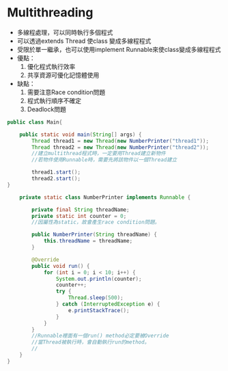 # Multithreading 
* 多線程處理，可以同時執行多個程式
* 可以透過extends Thread 使class 變成多線程程式
* 受限於單一繼承，也可以使用implement Runnable來使class變成多線程程式
* 優點：
    1. 優化程式執行效率
    2. 共享資源可優化記憶體使用
* 缺點：
    1. 需要注意Race condition問題
    2. 程式執行順序不確定
    3. Deadlock問題
```java
public class Main{

    public static void main(String[] args) {
        Thread thread1 = new Thread(new NumberPrinter("thread1"));
        Thread thread2 = new Thread(new NumberPrinter("thread2"));
        //建立multithread程式時，一定要用Thread建立新物件
        //若物件使用Runnable時，需要先將該物件以一個Thread建立

        thread1.start();
        thread2.start();
}

    private static class NumberPrinter implements Runnable {

        private final String threadName;
        private static int counter = 0;
        //因屬性為static，故會產生race condition問題。

        public NumberPrinter(String threadName) {
            this.threadName = threadName;
        }

        @Override
        public void run() {
            for (int i = 0; i < 10; i++) {
                System.out.println(counter);
                counter++;
                try {
                    Thread.sleep(500);
                } catch (InterruptedException e) {
                    e.printStackTrace();
                }
            }
        }
        //Runnable裡面有一個run() method必定要被Override
        //當Thread被執行時，會自動執行run的method。
        //
    }
}

```
